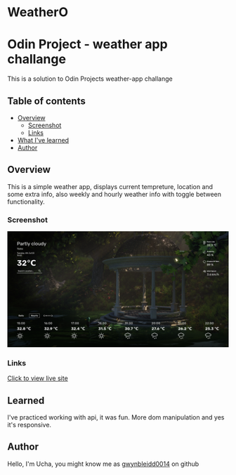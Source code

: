 # WeatherO

# Odin Project - weather app challange

This is a solution to Odin Projects weather-app challange

## Table of contents

- [Overview](#overview)
  - [Screenshot](#screenshot)
  - [Links](#links)
- [What I've learned](#Learned)
- [Author](#author)

## Overview

This is a simple weather app, displays current tempreture, location and some extra info, also weekly and hourly weather info with toggle between functionality.

### Screenshot

![Desktop View](./screenshot.png)

### Links

[Click to view live site](https://gwynbleidd0014.github.io/Weather-app/)

## Learned

I've practiced working with api, it was fun. More dom manipulation and yes it's responsive.

## Author

Hello, I'm Ucha, you might know me as [gwynbleidd0014](https://github.com/gwynbleidd0014) on github
